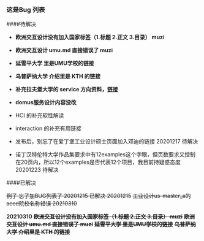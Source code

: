 ### 这是Bug 列表



####待解决   

- **欧洲交互设计没有加入国家标签（1.标题 2.正文 3.目录） muzi**  
- **欧洲交互设计 umu.md 直接错误了 muzi**   
- **延雪平大学 里是UMU学校的链接**
- **乌普萨纳大学 介绍里是 KTH 的链接**
- **补充拉夫堡大学的 service 方向资料，[链接](https://www.lboro.ac.uk/study/postgraduate/masters-degrees/a-z/user-experience-service-design/)**


- **domus服务设计内容没改**  

- HCI 的补充软性解读
- interaction 的补充有用链接
- 发布后，别忘了在爱丁堡工业设计硕士页面加入邓迪的链接 20201217 待解决
- 诺丁汉特伦特大学作品集要求中有12examples这个字眼，但页数要求又控制在20页内，所以12个examples是否代表12个项目，我目前持疑惑态度 20201223 待解决


####已解决

~~例子 忘了加BUG列表了 20201215 已解决 20201215~~
~~工业设计us-master_a的accd院校名称错误 20210310~~

**20210310**
~~**欧洲交互设计没有加入国家标签（1.标题 2.正文 3.目录） muzi**~~
~~**欧洲交互设计 umu.md 直接错误了 muzi**~~
~~**延雪平大学 里是UMU学校的链接**~~
~~**乌普萨纳大学 介绍里是 KTH 的链接**~~
